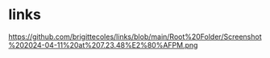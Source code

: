 # links
https://github.com/brigittecoles/links/blob/main/Root%20Folder/Screenshot%202024-04-11%20at%207.23.48%E2%80%AFPM.png
